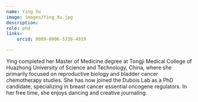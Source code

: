 ```yaml
---
name: Ying Xu
image: images/Ying_Xu.jpg
description: 
role: phd
links:
    orcid: 0009-0006-5338-4919

---
```


Ying completed her Master of Medicine degree at Tongji Medical College of Huazhong University of Science and Technology, China, where she primarily focused on reproductive biology and bladder cancer chemotherapy studies. She has now joined the Dubois Lab as a PhD candidate, specializing in breast cancer essential oncogene regulators. In her free time, she enjoys dancing and creative journaling.